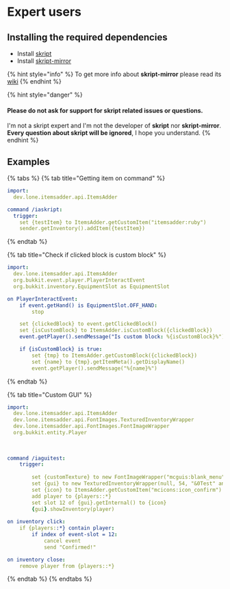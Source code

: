 # Expert users

## Installing the required dependencies

* Install [skript](https://github.com/SkriptLang/Skript/releases)
* Install [skript-mirror](https://skripttools.net/addons?q=mirror)

{% hint style="info" %}
To get more info about **skript-mirror** please read its [wiki](https://skript-mirror.gitbook.io/docs/)
{% endhint %}

{% hint style="danger" %}
#### Please **do not ask** for **support** for **skript** related issues or questions.

I'm not a skript expert and I'm not the developer of **skript** nor **skript-mirror**.\
**Every question about skript will be ignored**, I hope you understand.
{% endhint %}

## Examples

{% tabs %}
{% tab title="Getting item on command" %}
```yaml
import:
  dev.lone.itemsadder.api.ItemsAdder

command /iaskript:
  trigger:
    set {testItem} to ItemsAdder.getCustomItem("itemsadder:ruby")
    sender.getInventory().addItem({testItem})
```
{% endtab %}

{% tab title="Check if clicked block is custom block" %}
```yaml
import:
  dev.lone.itemsadder.api.ItemsAdder
  org.bukkit.event.player.PlayerInteractEvent
  org.bukkit.inventory.EquipmentSlot as EquipmentSlot

on PlayerInteractEvent:
    if event.getHand() is EquipmentSlot.OFF_HAND: 
        stop

    set {clickedBlock} to event.getClickedBlock()
    set {isCustomBlock} to ItemsAdder.isCustomBlock({clickedBlock})
    event.getPlayer().sendMessage("Is custom block: %{isCustomBlock}%")

    if {isCustomBlock} is true:
        set {tmp} to ItemsAdder.getCustomBlock({clickedBlock})
        set {name} to {tmp}.getItemMeta().getDisplayName()
        event.getPlayer().sendMessage("%{name}%")
```
{% endtab %}

{% tab title="Custom GUI" %}
```yaml
import:
  dev.lone.itemsadder.api.ItemsAdder
  dev.lone.itemsadder.api.FontImages.TexturedInventoryWrapper
  dev.lone.itemsadder.api.FontImages.FontImageWrapper
  org.bukkit.entity.Player
  
  
		
command /iaguitest:
	trigger:
	
		set {customTexture} to new FontImageWrapper("mcguis:blank_menu")
		set {gui} to new TexturedInventoryWrapper(null, 54, "&0Test" and {customTexture})
		set {icon} to ItemsAdder.getCustomItem("mcicons:icon_confirm")
		add player to {players::*}
		set slot 12 of {gui}.getInternal() to {icon}
		{gui}.showInventory(player)
 
on inventory click:
	if {players::*} contain player:
		if index of event-slot = 12:
			cancel event
			send "Confirmed!"

on inventory close:
	remove player from {players::*}
```
{% endtab %}
{% endtabs %}
